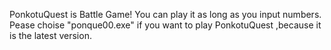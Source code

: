 PonkotuQuest is Battle Game!
You can play it as long as you input numbers.
Pease choise "ponque00.exe" if you want to play PonkotuQuest ,because it is the latest version.


